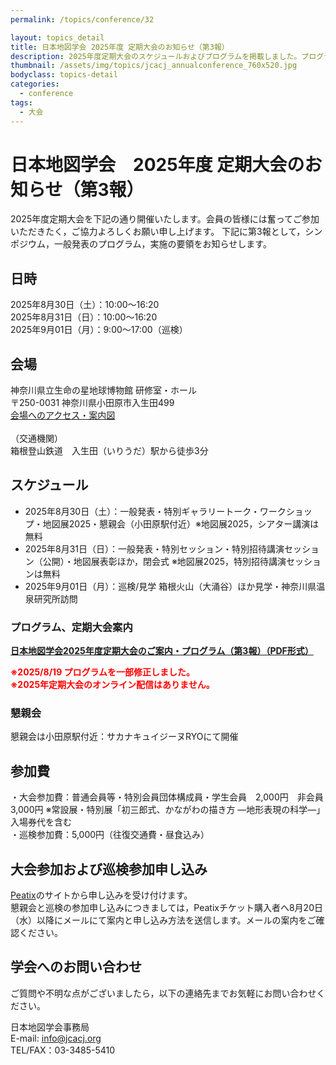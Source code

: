 ```yaml
---
permalink: /topics/conference/32

layout: topics_detail
title: 日本地図学会 2025年度 定期大会のお知らせ（第3報）
description: 2025年度定期大会のスケジュールおよびプログラムを掲載しました。プログラムを一部修正しました。
thumbnail: /assets/img/topics/jcacj_annualconference_760x520.jpg
bodyclass: topics-detail
categories:
  - conference
tags:
  - 大会
---
```


# 日本地図学会　2025年度 定期大会のお知らせ（第3報）

2025年度定期大会を下記の通り開催いたします。会員の皆様には奮ってご参加いただきたく，ご協力よろしくお願い申し上げます。
下記に第3報として，シンポジウム，一般発表のプログラム，実施の要領をお知らせします。

## 日時
2025年8月30日（土）：10:00～16:20<br>
2025年8月31日（日）：10:00～16:20<br>
2025年9月01日（月）：9:00～17:00（巡検）

## 会場
神奈川県立生命の星地球博物館 研修室・ホール<br>
〒250-0031 神奈川県小田原市入生田499<br>
[会場へのアクセス・案内図](https://nh.kanagawa-museum.jp/www/contents/1001000000001/index.html)<br>
<br>
（交通機関）<br>
箱根登山鉄道　入生田（いりうだ）駅から徒歩3分<br>

## スケジュール
- 2025年8月30日（土）：一般発表・特別ギャラリートーク・ワークショップ・地図展2025・懇親会（小田原駅付近）※地図展2025，シアター講演は無料
- 2025年8月31日（日）：一般発表・特別セッション・特別招待講演セッション（公開）・地図展表彰ほか，閉会式 ※地図展2025，特別招待講演セッションは無料
- 2025年9月01日（月）：巡検/見学 箱根火山（大涌谷）ほか見学・神奈川県温泉研究所訪問

### プログラム、定期大会案内
**[日本地図学会2025年度定期大会のご案内・プログラム（第3報）（PDF形式）](../../archive/file/program/2025Hakone_program_3rd.pdf)**<br>
<!--**[大会スケジュール（PDF形式）](../../archive/file/program/2024Tokyo_Schedule.pdf)<span style="color: red; ">※2024/8/14 スケジュールを変更しました</span>**<br>-->
**<span style="color: red; ">※2025/8/19 プログラムを一部修正しました。</span>**<br>
**<span style="color: red; ">※2025年定期大会のオンライン配信はありません。</span>**<br>

### 懇親会
懇親会は小田原駅付近：サカナキュイジーヌRYOにて開催

## 参加費
・大会参加費：普通会員等・特別会員団体構成員・学生会員　2,000円　非会員　3,000円 ※常設展・特別展「初三郎式、かながわの描き方 —地形表現の科学—」 入場券代を含む<br>
・巡検参加費：5,000円（往復交通費・昼食込み）<br>

## 大会参加および巡検参加申し込み
 [Peatix](https://2025jcaodawara.peatix.com/view)のサイトから申し込みを受け付けます。<br>
懇親会と巡検の参加申し込みにつきましては，Peatixチケット購入者へ8月20日（水）以降にメールにて案内と申し込み方法を送信します。メールの案内をご確認ください。

## 学会へのお問い合わせ
ご質問や不明な点がございましたら，以下の連絡先までお気軽にお問い合わせください。

日本地図学会事務局<br>
E-mail: [info@jcacj.org](<mailto:info@jcacj.org>)<br>
TEL/FAX：03-3485-5410
